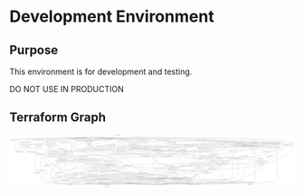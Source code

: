 # Development Environment

## Purpose

This environment is for development and testing.

DO NOT USE IN PRODUCTION

## Terraform Graph

![dev-env](./dev.png) 
